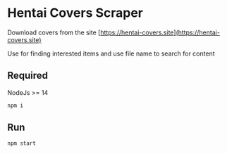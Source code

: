 # Hentai Covers Scraper

Download covers from the site [https://hentai-covers.site](https://hentai-covers.site)

Use for finding interested items and use file name to search for content

## Required

NodeJs >= 14

```bash
npm i
```

## Run

```bash
npm start
```
